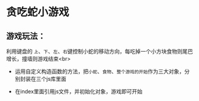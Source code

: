 贪吃蛇小游戏
====
游戏玩法：
-----
利用键盘的 `上`、`下`、`左`、`右`键控制小蛇的移动方向，每吃掉一个小方块食物则尾巴增长，撞墙则游戏结束\<br> 

* 运用自定义构造函数的方法，把`小蛇`、`食物`、`整个游戏的开始`作为三大对象，分别封装在三个js库里面

* 在index里面引用js文件，并初始化对象，游戏即可开始

